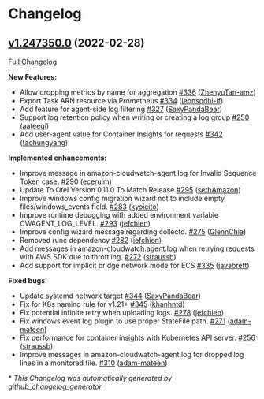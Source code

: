 # Changelog

## [v1.247350.0](https://github.com/aws/amazon-cloudwatch-agent/tree/v1.247350.0) (2022-02-28)

[Full Changelog](https://github.com/aws/amazon-cloudwatch-agent/compare/v1.247349.0...v1.247350.0)

**New Features:**
* Allow dropping metrics by name for aggregation [\#336](https://github.com/aws/amazon-cloudwatch-agent/pull/336) ([ZhenyuTan-amz](https://github.com/ZhenyuTan-amz))
* Export Task ARN resource via Prometheus [\#334](https://github.com/aws/amazon-cloudwatch-agent/pull/334) ([leonsodhi-lf](https://github.com/leonsodhi-lf))
* Add feature for agent-side log filtering [\#327](https://github.com/aws/amazon-cloudwatch-agent/pull/327) ([SaxyPandaBear](https://github.com/SaxyPandaBear))
* Support log retention policy when writing or creating a log group [\#250](https://github.com/aws/amazon-cloudwatch-agent/pull/250) ([aateeqi](https://github.com/aateeqi))
* Add user-agent value for Container Insights for requests [\#342](https://github.com/aws/amazon-cloudwatch-agent/pull/342) ([taohungyang](https://github.com/taohungyang))

**Implemented enhancements:**
* Improve message in amazon-cloudwatch-agent.log for Invalid Sequence Token case. [\#290](https://github.com/aws/amazon-cloudwatch-agent/pull/290) ([ecerulm](https://github.com/ecerulm))
* Update To Otel Version 0.11.0 To Match Release [\#295](https://github.com/aws/amazon-cloudwatch-agent/pull/295) ([sethAmazon](https://github.com/sethAmazon))
* Improve windows config migration wizard not to include empty files/windows_events field. [\#283](https://github.com/aws/amazon-cloudwatch-agent/pull/283) ([kyoicito](https://github.com/kyoicito))
* Improve runtime debugging with added environment variable CWAGENT_LOG_LEVEL. [\#293](https://github.com/aws/amazon-cloudwatch-agent/pull/293) ([jefchien](https://github.com/jefchien))
* Improve config wizard message regarding collectd. [\#275](https://github.com/aws/amazon-cloudwatch-agent/pull/275) ([GlennChia](https://github.com/GlennChia))
* Removed runc dependency [\#282](https://github.com/aws/amazon-cloudwatch-agent/pull/282) ([jefchien](https://github.com/jefchien))
* Add messages in amazon-cloudwatch.agent.log when retrying requests with AWS SDK due to throttling. [\#272](https://github.com/aws/amazon-cloudwatch-agent/pull/272) ([straussb](https://github.com/straussb))
* Add support for implicit bridge network mode for ECS [\#335](https://github.com/aws/amazon-cloudwatch-agent/pull/335) ([javabrett](https://github.com/javabrett))

**Fixed bugs:**
* Update systemd network target [\#344](https://github.com/aws/amazon-cloudwatch-agent/pull/344) ([SaxyPandaBear](https://github.com/SaxyPandaBear))
* Fix for K8s naming rule for v1.21+ [\#345](https://github.com/aws/amazon-cloudwatch-agent/pull/345) ([khanhntd](https://github.com/khanhntd))
* Fix potential infinite retry when uploading logs. [\#278](https://github.com/aws/amazon-cloudwatch-agent/pull/278) ([jefchien](https://github.com/jefchien))
* Fix windows event log plugin to use proper StateFile path. [\#271](https://github.com/aws/amazon-cloudwatch-agent/pull/271) ([adam-mateen](https://github.com/adam-mateen))
* Fix performance for container insights with Kubernetes API server. [\#256](https://github.com/aws/amazon-cloudwatch-agent/pull/256) ([straussb](https://github.com/straussb))
* Improve messages in amazon-cloudwatch-agent.log for dropped log lines in a monitored file. [\#310](https://github.com/aws/amazon-cloudwatch-agent/pull/310) ([adam-mateen](https://github.com/adam-mateen))


\* *This Changelog was automatically generated by [github_changelog_generator](https://github.com/github-changelog-generator/github-changelog-generator)*
